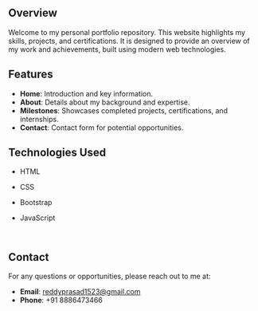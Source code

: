 ## Overview
Welcome to my personal portfolio repository. This website highlights my skills, projects, and certifications. It is designed to provide an overview of my work and achievements, built using modern web technologies.

## Features
- **Home**: Introduction and key information.
- **About**: Details about my background and expertise.
- **Milestones**: Showcases completed projects, certifications, and internships.
- **Contact**: Contact form for potential opportunities.

## Technologies Used
- HTML
- CSS
- Bootstrap
- JavaScript


    ```


## Contact
For any questions or opportunities, please reach out to me at:
- **Email**: reddyprasad1523@gmail.com
- **Phone**: +91 8886473466
